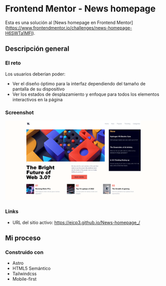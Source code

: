 # Frontend Mentor - News homepage

Esta es una solución al [News homepage en Frontend Mentor] (https://www.frontendmentor.io/challenges/news-homepage-H6SWTa1MFl). 


## Descripción general

### El reto

Los usuarios deberían poder:

- Ver el diseño óptimo para la interfaz dependiendo del tamaño de pantalla de su dispositivo
- Ver los estados de desplazamiento y enfoque para todos los elementos interactivos en la página

### Screenshot

![movil](public/pc.png)


### Links

- URL del sitio activo: https://ejcp3.github.io/News-homepage_/

## Mi proceso

### Construido con

- Astro
- HTML5 Semántico 
- Tailwindcss
- Mobile-first
